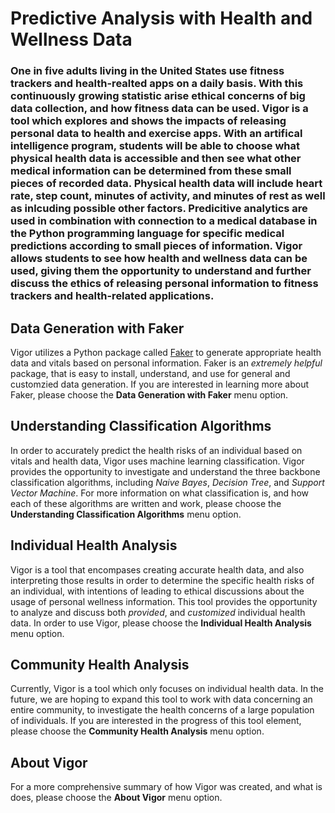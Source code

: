 # Predictive Analysis with Health and Wellness Data

### One in five adults living in the United States use fitness trackers and health-realted apps on a daily basis. With this continuously growing statistic arise ethical concerns of big data collection, and how fitness data can be used. Vigor is a tool which explores and shows the impacts of releasing personal data to health and exercise apps. With an artifical intelligence program, students will be able to choose what physical health data is accessible and then see what other medical information can be determined from these small pieces of recorded data. Physical health data will include heart rate, step count, minutes of activity, and minutes of rest as well as inlcuding possible other factors. Predicitive analytics are used in combination with connection to a medical database in the Python programming language for specific medical predictions according to small pieces of information. Vigor allows students to see how health and wellness data can be used, giving them the opportunity to understand and further discuss the ethics of releasing personal information to fitness trackers and health-related applications.

## Data Generation with Faker

Vigor utilizes a Python package called [Faker](https://faker.readthedocs.io/en/master/) to generate appropriate health data and vitals based on personal information. Faker is an *extremely helpful* package, that is easy to install, understand, and use for general and customzied data generation. If you are interested in learning more about Faker, please choose the **Data Generation with Faker** menu option.

## Understanding Classification Algorithms

In order to accurately predict the health risks of an individual based on vitals and health data, Vigor uses machine learning classification. Vigor provides the opportunity to investigate and understand the three backbone classification algorithms, including *Naive Bayes*, *Decision Tree*, and *Support Vector Machine*. For more information on what classification is, and how each of these algorithms are written and work, please choose the **Understanding Classification Algorithms** menu option.

## Individual Health Analysis

Vigor is a tool that encompases creating accurate health data, and also interpreting those results in order to determine the specific health risks of an individual, with intentions of leading to ethical discussions about the usage of personal wellness information. This tool provides the opportunity to analyze and discuss both *provided*, and *customized* individual health data. In order to use Vigor, please choose the **Individual Health Analysis** menu option.

## Community Health Analysis

Currently, Vigor is a tool which only focuses on individual health data. In the future, we are hoping to expand this tool to work with data concerning an entire community, to investigate the health concerns of a large population of individuals. If you are interested in the progress of this tool element, please choose the **Community Health Analysis** menu option.

## About Vigor

For a more comprehensive summary of how Vigor was created, and what is does, please choose the **About Vigor** menu option.
